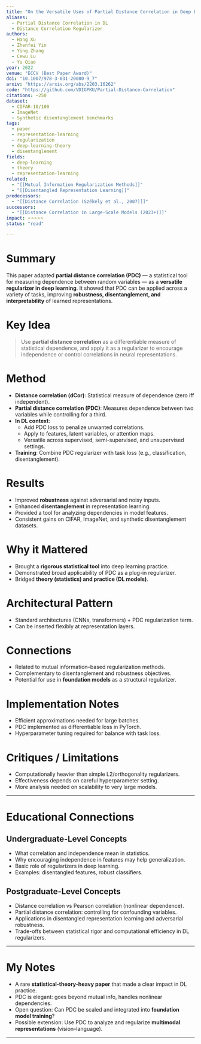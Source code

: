 ```yaml
---
title: "On the Versatile Uses of Partial Distance Correlation in Deep Learning (2022)"
aliases:
  - Partial Distance Correlation in DL
  - Distance Correlation Regularizer
authors:
  - Hang Xu
  - Zhenfei Yin
  - Ying Zhang
  - Cewu Lu
  - Yu Qiao
year: 2022
venue: "ECCV (Best Paper Award)"
doi: "10.1007/978-3-031-20080-9_7"
arxiv: "https://arxiv.org/abs/2203.16262"
code: "https://github.com/VDIGPKU/Partial-Distance-Correlation"
citations: ~250
dataset:
  - CIFAR-10/100
  - ImageNet
  - Synthetic disentanglement benchmarks
tags:
  - paper
  - representation-learning
  - regularization
  - deep-learning-theory
  - disentanglement
fields:
  - deep-learning
  - theory
  - representation-learning
related:
  - "[[Mutual Information Regularization Methods]]"
  - "[[Disentangled Representation Learning]]"
predecessors:
  - "[[Distance Correlation (Székely et al., 2007)]]"
successors:
  - "[[Distance Correlation in Large-Scale Models (2023+)]]"
impact: ⭐⭐⭐⭐⭐
status: "read"

---
```


# Summary
This paper adapted **partial distance correlation (PDC)** — a statistical tool for measuring dependence between random variables — as a **versatile regularizer in deep learning**. It showed that PDC can be applied across a variety of tasks, improving **robustness, disentanglement, and interpretability** of learned representations.

# Key Idea
> Use **partial distance correlation** as a differentiable measure of statistical dependence, and apply it as a regularizer to encourage independence or control correlations in neural representations.

# Method
- **Distance correlation (dCor)**: Statistical measure of dependence (zero iff independent).  
- **Partial distance correlation (PDC)**: Measures dependence between two variables while controlling for a third.  
- **In DL context**:  
  - Add PDC loss to penalize unwanted correlations.  
  - Apply to features, latent variables, or attention maps.  
  - Versatile across supervised, semi-supervised, and unsupervised settings.  
- **Training**: Combine PDC regularizer with task loss (e.g., classification, disentanglement).  

# Results
- Improved **robustness** against adversarial and noisy inputs.  
- Enhanced **disentanglement** in representation learning.  
- Provided a tool for analyzing dependencies in model features.  
- Consistent gains on CIFAR, ImageNet, and synthetic disentanglement datasets.  

# Why it Mattered
- Brought a **rigorous statistical tool** into deep learning practice.  
- Demonstrated broad applicability of PDC as a plug-in regularizer.  
- Bridged **theory (statistics) and practice (DL models)**.  

# Architectural Pattern
- Standard architectures (CNNs, transformers) + PDC regularization term.  
- Can be inserted flexibly at representation layers.  

# Connections
- Related to mutual information–based regularization methods.  
- Complementary to disentanglement and robustness objectives.  
- Potential for use in **foundation models** as a structural regularizer.  

# Implementation Notes
- Efficient approximations needed for large batches.  
- PDC implemented as differentiable loss in PyTorch.  
- Hyperparameter tuning required for balance with task loss.  

# Critiques / Limitations
- Computationally heavier than simple L2/orthogonality regularizers.  
- Effectiveness depends on careful hyperparameter setting.  
- More analysis needed on scalability to very large models.  

---

# Educational Connections

## Undergraduate-Level Concepts
- What correlation and independence mean in statistics.  
- Why encouraging independence in features may help generalization.  
- Basic role of regularizers in deep learning.  
- Examples: disentangled features, robust classifiers.  

## Postgraduate-Level Concepts
- Distance correlation vs Pearson correlation (nonlinear dependence).  
- Partial distance correlation: controlling for confounding variables.  
- Applications in disentangled representation learning and adversarial robustness.  
- Trade-offs between statistical rigor and computational efficiency in DL regularizers.  

---

# My Notes
- A rare **statistical-theory-heavy paper** that made a clear impact in DL practice.  
- PDC is elegant: goes beyond mutual info, handles nonlinear dependencies.  
- Open question: Can PDC be scaled and integrated into **foundation model training**?  
- Possible extension: Use PDC to analyze and regularize **multimodal representations** (vision–language).  

---
